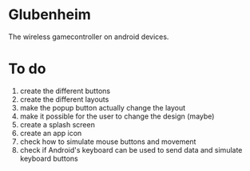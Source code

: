 Glubenheim
==========
The wireless gamecontroller on android devices.

To do
=====
1. create the different buttons 
2. create the different layouts 
3. make the popup button actually change the layout 
3. make it possible for the user to change the design (maybe)
3. create a splash screen 
4. create an app icon
5. check how to simulate mouse buttons and movement 
6. check if Android's keyboard can be used to send data and simulate keyboard buttons 
